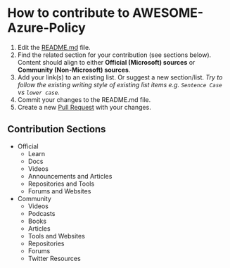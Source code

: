# How to contribute to AWESOME-Azure-Policy

1. Edit the [README.md](https://github.com/reprise99/awesome-kql-sentinel/edit/main/README.md) file.
2. Find the related section for your contribution (see sections below). Content should align to either **Official (Microsoft) sources** or **Community (Non-Microsoft) sources**.
3. Add your link(s) to an existing list. Or suggest a new section/list. *Try to follow the existing writing style of existing list items e.g. `Sentence Case` vs `lower case`.*
4. Commit your changes to the README.md file.
5. Create a new [Pull Request](https://github.com/reprise99/awesome-kql-sentinel/compare) with your changes.

## Contribution Sections

- Official
  - Learn
  - Docs
  - Videos
  - Announcements and Articles
  - Repositories and Tools
  - Forums and Websites
- Community
  - Videos
  - Podcasts
  - Books
  - Articles
  - Tools and Websites
  - Repositories
  - Forums
  - Twitter Resources
